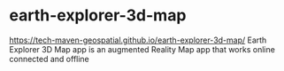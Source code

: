 # earth-explorer-3d-map
https://tech-maven-geospatial.github.io/earth-explorer-3d-map/
Earth Explorer 3D Map app is an augmented Reality Map app that works online connected and offline

